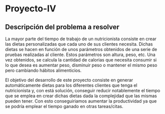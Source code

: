 # Proyecto-IV

## Descripción del problema a resolver
La mayor parte del tiempo de trabajo de un nutricionista consiste en crear las dietas personalizadas que cada uno de sus clientes necesita. Dichas dietas se hacen en función de unos parámetros obtenidos de una serie de pruebas realizadas al cliente. Estos parámetros son altura, peso, etc. Una vez obtenidos, se calcula la cantidad de calorias que necesita consumir si lo que desea es aumentar peso, disminuir peso o mantener el mismo peso pero cambiando hábitos alimenticios. 

El objetivo del desarrollo de este proyecto consiste en generar automáticamente dietas para los diferentes clientes que tenga el nutricionista y, con está solución, conseguir reducir notablemente el tiempo que se emplea en crear dichas dietas dada la complejidad que las mismas pueden tener. Con esto conseguiriamos aumentar la productividad ya que se podría emplear el tiempo ganado en otras tareas/citas.

